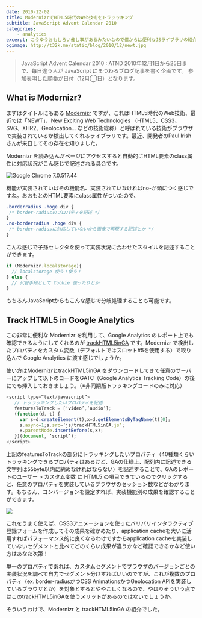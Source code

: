 ```yaml
---
date: 2010-12-02
title: ModernizrでHTML5時代のWeb技術をトラッッキング
subtitle: JavaScript Advent Calendar 2010
categories: 
    - analytics
excerpt: こうゆうおもしろい催し事があるみたいなので僕からは便利なJSライブラリの紹介をばしたいと思います。
ogimage: http://t32k.me/static/blog/2010/12/newt.jpg
---
```


> JavaScript Advent Calendar 2010 : ATND 2010年12月1日から25日まで、毎日違う人が JavaScript にまつわるブログ記事を書く企画です。 参加表明した順番が日付（12月◯日）となります。

## What is Modernizr?

まずはタイトルにもある [Modernizr](http://modernizr.com/) ですが、これはHTML5時代のWeb技術、最近では「NEWT」、New Exciting Web Technologies （HTML5、CSS3、SVG、XHR2、Geolocation… などの技術総称）と呼ばれている技術がブラウザで実装されているか検出してくれるライブラリです。最近、開発者のPaul Irishさんが来日してその存在を知りました。

Modernizr を読み込んだページにアクセスすると自動的にHTML要素のclass属性に対応状況がこん感じで記述される具合です。

![Google Chrome 7.0.517.44](http://t32k.me/static/blog/2010/12/chrome.png)

機能が実装されていばその機能名、実装されていなければno-が頭につく感じですね。おおもとのHTML要素にclass属性がついたので、

```css
.borderradius .hoge div {
 /* border-radiusのプロパティを記述 */
}
.no-borderradius .hoge div {
 /* border-radiusに対応していないから画像で再現する記述とか */
}
```

こんな感じで子孫セレクタを使って実装状況に合わせたスタイルを記述することができます。

```javascript
if (Modernizr.localstorage){
  // localstorage 使う！使う！
} else {
  // 代替手段として Cookie 使ったりとか
}
```

もちろんJavaScriptからもこんな感じで分岐処理することも可能です。


## Track HTML5 in Google Analytics

この非常に便利な Modernizr を利用して、Google Analytics のレポート上でも確認できるようにしてくれるのが [trackHTML5inGA](https://github.com/smeranda/trackHTML5inGA) です。Modernizr で検出したプロパティをカスタム変数（デフォルトではスロット#5を使用する）で取り込んで Google Analytics に渡す感じでしょうか。

使い方はModernizrとtrackHTML5inGA をダウンロードしてきて任意のサーバーにアップして以下のコードをGATC（Google Analytics Tracking Code）の後にでも挿入しておきましょう。（※非同期版トラッキングコードのみに対応）

```javascript
<script type=“text/javascript”>
   // トッラッキングしたいプロパティを記述
   featuresToTrack = [‘video’,‘audio’];
   (function(d, t) {
     var s=d.createElement(t),x=d.getElementsByTagName(t)[0];
     s.async=1;s.src=‘js/trackHTML5inGA.js’;
     x.parentNode.insertBefore(s,x);
   })(document, ‘script’);
</script>
```

上記のfeaturesToTrackの部分にトラッキングしたいプロパティ（40種類くらいトラッキングできるプロパティはあるけど、GAの仕様上、配列内に記述できる文字列は55byte以内に納めなければならない）を記述することで、GAのレポートのユーザー > カスタム変数 に HTML5 の項目できているのでクリックすると、任意のプロパティを実装しているブラウザのセッション数などがわかります。もちろん、コンバージョンを設定すれば、実装機能別の成果を確認することができます。

![](http://t32k.me/static/blog/2010/12/customvar.png)

これをうまく使えば、CSS3アニメーションを使ったバリバリインタラクティブ登録フォームを作成してその成果を確かめたり、application cacheを大いに活用すればパフォーマンス的に良くなるわけですからapplication cacheを実装していないセグメントと比べてどのくらい成果が違うかなど確認できるかなど使い方はあなた次第！

単一のプロパティであれば、カスタムセグメントでブラウザのバージョンごとの実装状況を調べて自力でセグメント分けすればいいのですが、これが複数のプロパティ（ex. border-radiusかつCSS AnimationsかつGeolocation APIを実装しているブラウザとか）を対象とするとややこしくなるので、やはりそういう点ではこのtrackHTML5inGAを使うメリットがあるのではないでしょうか。

そういうわけで、Modernizr と trackHTML5inGA の紹介でした。